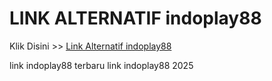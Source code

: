 # LINK ALTERNATIF indoplay88

Klik Disini >> <a href="https://linksto.pages.dev/">Link Alternatif indoplay88 </a>

link indoplay88 terbaru
link indoplay88 2025